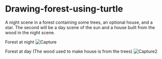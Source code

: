 # Drawing-forest-using-turtle
A night scene in a forest containing some trees, an optional house, and a star. The second will be a day scene of the sun and a house built from the wood in the night scene.



Forest at night
![Capture](https://user-images.githubusercontent.com/20256767/95040825-de5c6d80-06a2-11eb-87b2-adf9b66bd55c.PNG)




Forest at day (The wood used to make house is from the trees)
![Capture2](https://user-images.githubusercontent.com/20256767/95040824-de5c6d80-06a2-11eb-9b27-aa0b6b975ac4.PNG)

